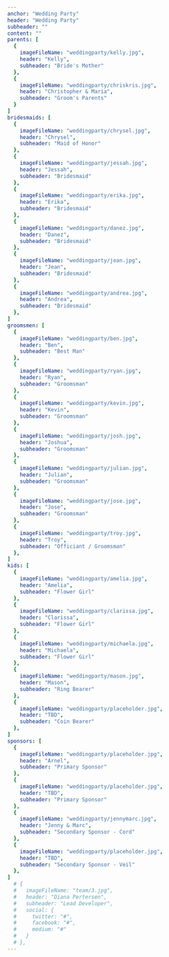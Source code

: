 ```yaml
---
anchor: "Wedding Party"
header: "Wedding Party"
subheader: ""
content: ""
parents: [
  {
    imageFileName: "weddingparty/kelly.jpg",
    header: "Kelly",
    subheader: "Bride's Mother"
  },
  {
    imageFileName: "weddingparty/chriskris.jpg",
    header: "Christopher & Maria",
    subheader: "Groom's Parents"
  }
]
bridesmaids: [
  {
    imageFileName: "weddingparty/chrysel.jpg",
    header: "Chrysel",
    subheader: "Maid of Honor"
  },
  {
    imageFileName: "weddingparty/jessah.jpg",
    header: "Jessah",
    subheader: "Bridesmaid"
  },
  {
    imageFileName: "weddingparty/erika.jpg",
    header: "Erika",
    subheader: "Bridesmaid"
  },
  {
    imageFileName: "weddingparty/danez.jpg",
    header: "Danez",
    subheader: "Bridesmaid"
  },
  {
    imageFileName: "weddingparty/jean.jpg",
    header: "Jean",
    subheader: "Bridesmaid"
  },
  {
    imageFileName: "weddingparty/andrea.jpg",
    header: "Andrea",
    subheader: "Bridesmaid"
  },
]
groomsmen: [
  {
    imageFileName: "weddingparty/ben.jpg",
    header: "Ben",
    subheader: "Best Man"
  },
  {
    imageFileName: "weddingparty/ryan.jpg",
    header: "Ryan",
    subheader: "Groomsman"
  },
  {
    imageFileName: "weddingparty/kevin.jpg",
    header: "Kevin",
    subheader: "Groomsman"
  },
  {
    imageFileName: "weddingparty/josh.jpg",
    header: "Joshua",
    subheader: "Groomsman"
  },
  {
    imageFileName: "weddingparty/julian.jpg",
    header: "Julian",
    subheader: "Groomsman"
  },
  {
    imageFileName: "weddingparty/jose.jpg",
    header: "Jose",
    subheader: "Groomsman"
  },
  {
    imageFileName: "weddingparty/troy.jpg",
    header: "Troy",
    subheader: "Officiant / Groomsman"
  },
]
kids: [
  {
    imageFileName: "weddingparty/amelia.jpg",
    header: "Amelia",
    subheader: "Flower Girl"
  },
  {
    imageFileName: "weddingparty/clarissa.jpg",
    header: "Clarissa",
    subheader: "Flower Girl"
  },
  {
    imageFileName: "weddingparty/michaela.jpg",
    header: "Michaela",
    subheader: "Flower Girl"
  },
  {
    imageFileName: "weddingparty/mason.jpg",
    header: "Mason",
    subheader: "Ring Bearer"
  },
  {
    imageFileName: "weddingparty/placeholder.jpg",
    header: "TBD",
    subheader: "Coin Bearer"
  },
]
sponsors: [
  {
    imageFileName: "weddingparty/placeholder.jpg",
    header: "Arnel",
    subheader: "Primary Sponsor"
  },
  {
    imageFileName: "weddingparty/placeholder.jpg",
    header: "TBD",
    subheader: "Primary Sponsor"
  },
  {
    imageFileName: "weddingparty/jennymarc.jpg",
    header: "Jenny & Marc",
    subheader: "Secondary Sponsor - Cord"
  },
  {
    imageFileName: "weddingparty/placeholder.jpg",
    header: "TBD",
    subheader: "Secondary Sponsor - Veil"
  },
]
  # {
  #   imageFileName: "team/3.jpg",
  #   header: "Diana Pertersen",
  #   subheader: "Lead Developer",
  #   social: {
  #     twitter: "#",
  #     facebook: "#",
  #     medium: "#"
  #   }
  # },
---
```

